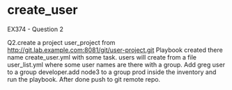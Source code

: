 # create_user
EX374 - Question 2

Q2.create a project user_project from  http://git.lab.example.com:8081/git/user-project.git 
Playbook created there name create_user.yml with some task. users will create from a file user_list.yml where some user names are there with a group.
Add greg user to a group developer.add node3 to a group prod inside the inventory and run the playbook.
After done push to git remote repo.
